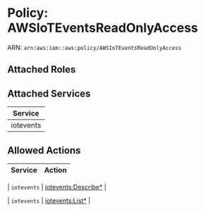 # Policy: AWSIoTEventsReadOnlyAccess

ARN: `arn:aws:iam::aws:policy/AWSIoTEventsReadOnlyAccess`

## Attached Roles

## Attached Services

| Service |
|---------|
| iotevents |

## Allowed Actions

| Service | Action |
|:-------:|--------|

| `iotevents` | [iotevents:Describe*](../actions.md#iotevents:describeall) |

| `iotevents` | [iotevents:List*](../actions.md#iotevents:listall) |
